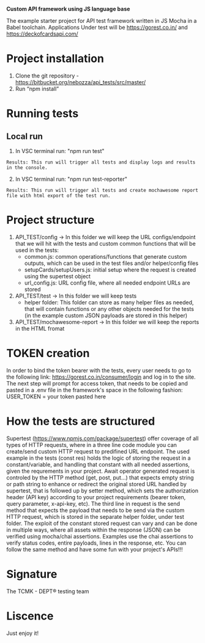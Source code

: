 **Custom API framework using JS language base**

The example starter project for API test framework written in JS Mocha in a Babel toolchain. Applications Under test will be https://gorest.co.in/ and https://deckofcardsapi.com/

# Project installation

1. Clone the git repository - https://bitbucket.org/nebozza/api_tests/src/master/
2. Run “npm install”

# Running tests

  ## Local run
  1. In VSC terminal run: "npm run test"

    Results: This run will trigger all tests and display logs and results in the console.

  2. In VSC terminal run: "npm run test-reporter"

    Results: This run will trigger all tests and create mochawesome report file with html export of the test run.

# Project structure

1. API_TEST/config -> In this folder we will keep the URL configs/endpoint that we will hit with the tests and custom common functions that will be used in the tests:
    - common.js: common operations/functions that generate custom outputs, which can be used in the test files and/or helper/config files
    - setupCards/setupUsers.js: initial setup where the request is created using the supertest object
    - url_config.js: URL config file, where all needed endpoint URLs are stored
2. API_TEST/test -> In this folder we will keep tests
    - helper folder: This folder can store as many helper files as needed, that will contain functions or any other objects needed for the tests (in the example custom JSON payloads are stored in this helper)
3. API_TEST/mochawesome-report -> In this folder we will keep the reports in the HTML fromat      

# TOKEN creation

In order to bind the token bearer with the tests, every user needs to go to the following link: https://gorest.co.in/consumer/login and log in to the site. The next step will prompt for access token, that needs to be copied and pasted in a .env file in the framework's space in the following fashion:
USER_TOKEN = your token pasted here

# How the tests are structured

Supertest (https://www.npmjs.com/package/supertest) offer coverage of all types of HTTP requests, where in a three line code module you can create/send custom HTTP request to predifined URL endpoint. The used example in the tests (const res) holds the logic of storing the request in a constant/variable, and handling that constant with all needed assertions, given the requrements in your project. 
Await operator generated request is controled by the HTTP method (get, post, put...) that expects empty string or path string to enhance or redirect the original stored URL handled by supertest, that is followed up by setter method, which sets the authorization header (API key) according to your project requirements (bearer token, query parameter, x-api-key, etc).
The third line in request is the send method that expects the payload that needs to be send via the custom HTTP request, which is stored in the separate helper folder, under test folder.
The exploit of the constant stored request can vary and can be done in multiple ways, where all assets within the response (JSON) can be verified using mocha/chai assertions. Examples use the chai assertions to verify status codes, entire payloads, lines in the response, etc. 
You can follow the same method and have some fun with your project's APIs!!!

# Signature

The TCMK - DEPT® testing team

# Liscence

Just enjoy it! 
